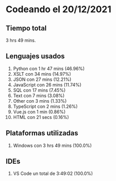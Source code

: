 # Codeando el 20/12/2021

## Tiempo total
3 hrs 49 mins.

## Lenguajes usados
1. Python con 1 hr 47 mins (46.96%)
1. XSLT con 34 mins (14.97%)
1. JSON con 27 mins (12.21%)
1. JavaScript con 26 mins (11.74%)
1. SQL con 17 mins (7.45%)
1. Text con 7 mins (3.08%)
1. Other con 3 mins (1.33%)
1. TypeScript con 2 mins (1.26%)
1. Vue.js con 1 min (0.86%)
1. HTML con 21 secs (0.16%)

## Plataformas utilizadas
1. Windows con 3 hrs 49 mins (100.0%)

## IDEs
1. VS Code un total de 3:49:02 (100.0%)
